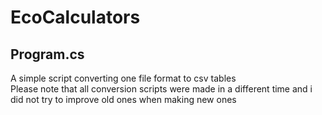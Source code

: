 # EcoCalculators
## Program.cs
A simple script converting one file format to csv tables<br/>
Please note that all conversion scripts were made in a different time and i did not try to improve old ones when making new ones

